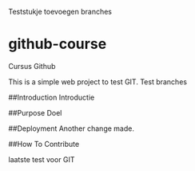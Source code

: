 Teststukje toevoegen branches

# github-course
Cursus Github

This is a simple web project to test GIT.
Test branches

##Introduction
Introductie

##Purpose
Doel

##Deployment
Another change made.

##How To Contribute

laatste test voor GIT